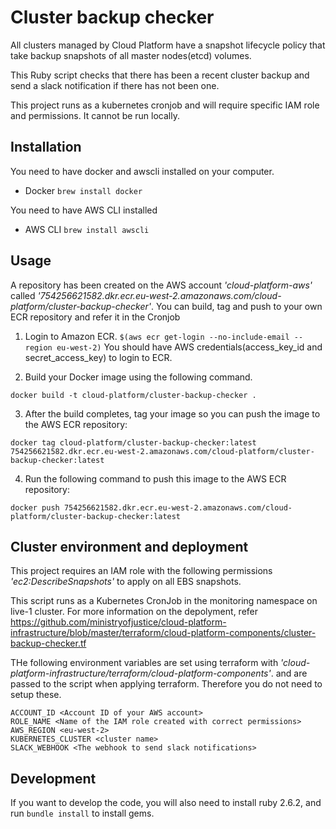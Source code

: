 # Cluster backup checker

All clusters managed by Cloud Platform have a snapshot lifecycle policy that take backup snapshots of all master nodes(etcd) volumes.

This Ruby script checks that there has been a recent cluster backup and send a slack notification if there has not been one.

This project runs as a kubernetes cronjob and will require specific IAM role and permissions. It cannot be run locally.

## Installation

You need to have docker and awscli installed on your computer.

* Docker
```brew install docker```

You need to have AWS CLI installed 

* AWS CLI
```brew install awscli```

## Usage
A repository has been created on the AWS account *'cloud-platform-aws'* called *'754256621582.dkr.ecr.eu-west-2.amazonaws.com/cloud-platform/cluster-backup-checker'*. You can build, tag and push to your own ECR repository and refer it in the Cronjob

1) Login to Amazon ECR.
```$(aws ecr get-login --no-include-email --region eu-west-2)```
You should have AWS credentials(access_key_id and secret_access_key) to login to ECR.

2) Build your Docker image using the following command.

```docker build -t cloud-platform/cluster-backup-checker .```

3) After the build completes, tag your image so you can push the image to the AWS ECR repository:

```docker tag cloud-platform/cluster-backup-checker:latest 754256621582.dkr.ecr.eu-west-2.amazonaws.com/cloud-platform/cluster-backup-checker:latest```

4) Run the following command to push this image to the AWS ECR repository:

```docker push 754256621582.dkr.ecr.eu-west-2.amazonaws.com/cloud-platform/cluster-backup-checker:latest```

## Cluster environment and deployment
This project requires an IAM role with the following permissions *'ec2:DescribeSnapshots'* to apply on all EBS snapshots.

This script runs as a Kubernetes CronJob in the monitoring namespace on live-1 cluster. For more information on the depolyment, refer https://github.com/ministryofjustice/cloud-platform-infrastructure/blob/master/terraform/cloud-platform-components/cluster-backup-checker.tf

THe following environment variables are set using terraform with *'cloud-platform-infrastructure/terraform/cloud-platform-components'*. and are passed to the script when applying terraform. Therefore you do not need to setup these.

```
ACCOUNT_ID <Account ID of your AWS account>
ROLE_NAME <Name of the IAM role created with correct permissions>
AWS_REGION <eu-west-2>
KUBERNETES_CLUSTER <cluster name>
SLACK_WEBHOOK <The webhook to send slack notifications>
```

## Development

If you want to develop the code, you will also need to install ruby 2.6.2, and run `bundle install` to install gems.




